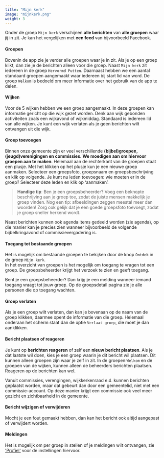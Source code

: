 ```yaml
---
title: "Mijn kerk"
image: "mijnkerk.png"
weight: 3
---
```


Onder de groep `Mijn kerk` verschijnen **alle berichten** van **alle groepen** waar jij in zit. Je kan het vergelijken
met **een feed** van bijvoorbeeld Facebook.

#### Groepen

Bovenin de app zie je verder alle groepen waar je in zit. Als je op een groep klikt, dan zie je de berichten alleen voor
die groep. Naast `Mijn kerk` zit iedereen in de groep `Hervormd Putten`. Daarnaast hebben we een aantal standaard
groepen aangemaakt waar iedereen bij start lid van word. De groep `Welkom` is bedoeld om meer informatie over het
gebruik van de app te delen.

#### Wijken

Voor de 5 wijken hebben we een groep aangemaakt. In deze groepen kan informatie gericht op die wijk gezet worden. Denk
aan wijk gebonden activiteiten zoals een wijkavond of wijkmiddag. Standaard is iedereen lid van alle wijken. Je kunt een
wijk verlaten als je geen berichten wilt ontvangen uit die wijk.

#### Groep toevoegen

Binnen onze gemeente zijn er veel verschillende **(bijbel)groepen, (jeugd)verenigingen en commissies**. **We moedigen
aan om hiervoor groepen aan te maken**. Helemaal aan de rechterkant van de groepen staat een plusje. Met het klikken op
het plusje kun je een nieuwe groep aanmaken. Selecteer een groepsfoto, groepsnaam en groepsbeschrijving en klik op
volgende. Je kunt nu leden toevoegen: wie moeten er in de groep? Selecteer deze leden en klik op ‘aanmaken’.    

>**Handige tip**:
Ben je een groepsbeheerder? Voeg een beknopte beschrijving aan je groep toe, zodat de juiste mensen makkelijk je groep vinden. 
> Nog een tip: afbeeldingen zeggen meestal meer dan woorden! Zorg ook gelijk dat je een goede groepsfoto toevoegt, zodat je groep sneller herkend wordt.

Naast berichten kunnen ook agenda items gedeeld worden (zie agenda), op die manier kan je precies zien wanneer
bijvoorbeeld de volgende bijbelkringavond of commissievergadering is.

#### Toegang tot bestaande groepen

Het is mogelijk om bestaande groepen te bekijken door de knop `Ontdek` in de groep `Mijn kerk`.   
In het overzicht van groepen is het mogelijk om toegang te vragen tot een groep. De groepsbeheerder krijgt het verzoek te zien en geeft toegang. 

Bent je een groepsbeheerder? Dan krijg je een melding wanneer iemand toegang vraagt tot jouw groep. Op de groepsdetail pagina zie je alle personen die op toegang wachten.

#### Groep verlaten

Als je een groep wilt verlaten, dan kan je bovenaan op de naam van de groep klikken, daarmee opent de informatie van die
groep. Helemaal onderaan het scherm staat dan de optie `Verlaat groep`, die moet je dan aanklikken.

#### Bericht plaatsen of reageren

Je kunt op **berichten reageren** of zelf een **nieuw bericht plaatsen**. Als je dat laatste wil doen, kies je een groep
waarin je dit bericht wil plaatsen. Dit kunnen alleen groepen zijn waar je zelf in zit. In de groepen `Welkom` en de
groepen van de wijken, kunnen alleen de beheerders berichten plaatsen. Reageren op de berichten kan wel.

Vanuit commissies, verengingen, wijkkerkenraad e.d. kunnen berichten geplaatst worden, maar dat gebeurt dan door een
gemeentelid, niet met een commissie-account. Op deze manier krijgt een commissie ook veel meer gezicht en zichtbaarheid
in de gemeente.

#### Bericht wijzigen of verwijderen

Mocht je een fout gemaakt hebben, dan kan het bericht ook altijd aangepast of verwijdert worden.

#### Meldingen

Het is mogelijk om per groep in stellen of je meldingen wilt ontvangen, zie ['Profiel'](#profiel) voor de instellingen
hiervoor.